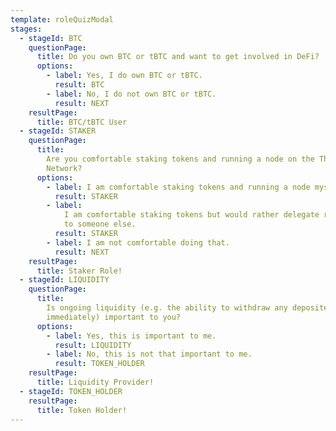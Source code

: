 ```yaml
---
template: roleQuizModal
stages:
  - stageId: BTC
    questionPage:
      title: Do you own BTC or tBTC and want to get involved in DeFi?
      options:
        - label: Yes, I do own BTC or tBTC.
          result: BTC
        - label: No, I do not own BTC or tBTC.
          result: NEXT
    resultPage:
      title: BTC/tBTC User
  - stageId: STAKER
    questionPage:
      title:
        Are you comfortable staking tokens and running a node on the Threshold
        Network?
      options:
        - label: I am comfortable staking tokens and running a node myself.
          result: STAKER
        - label:
            I am comfortable staking tokens but would rather delegate running a node
            to someone else.
          result: STAKER
        - label: I am not comfortable doing that.
          result: NEXT
    resultPage:
      title: Staker Role!
  - stageId: LIQUIDITY
    questionPage:
      title:
        Is ongoing liquidity (e.g. the ability to withdraw any deposited tokens
        immediately) important to you?
      options:
        - label: Yes, this is important to me.
          result: LIQUIDITY
        - label: No, this is not that important to me.
          result: TOKEN_HOLDER
    resultPage:
      title: Liquidity Provider!
  - stageId: TOKEN_HOLDER
    resultPage:
      title: Token Holder!
---
```

